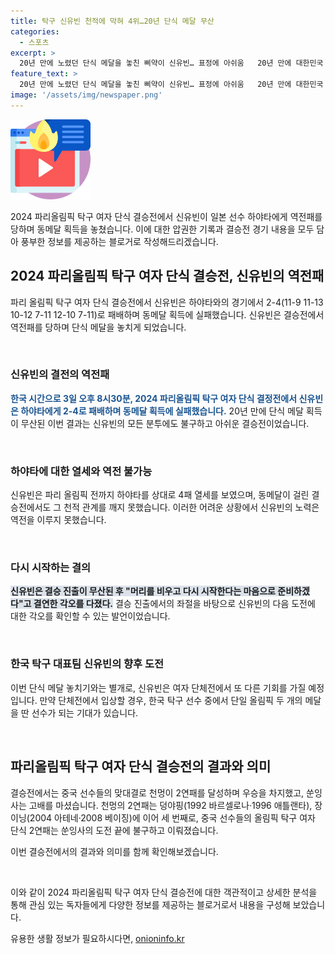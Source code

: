 ```yaml
---
title: 탁구 신유빈 천적에 막혀 4위…20년 단식 메달 무산
categories:
  - 스포츠
excerpt: >
  20년 만에 노렸던 단식 메달을 놓친 삐약이 신유빈… 표정에 아쉬움   20년 만에 대한민국 탁구 선수로서 단식 메달을 노리던 신유빈이 2024 파리 올림픽 탁구 여자 단식 결정전에서 일본 선수에게 역전패를 당하며 동메달 획득에 실패했다. 상대와의 역사적인 대결에서 아쉬움을 감추지 못한 그녀는 이에 대해 머리를 비우고 다시 시작한다고 결연한 각오를 밝혔다. 하지만 그녀의 메달 도전은 아직 끝나지 않았다.
feature_text: >
  20년 만에 노렸던 단식 메달을 놓친 삐약이 신유빈… 표정에 아쉬움   20년 만에 대한민국 탁구 선수로서 단식 메달을 노리던 신유빈이 2024 파리 올림픽 탁구 여자 단식 결정전에서 일본 선수에게 역전패를 당하며 동메달 획득에 실패했다. 상대와의 역사적인 대결에서 아쉬움을 감추지 못한 그녀는 이에 대해 머리를 비우고 다시 시작한다고 결연한 각오를 밝혔다. 하지만 그녀의 메달 도전은 아직 끝나지 않았다.
image: '/assets/img/newspaper.png'
---
```


<p><img src="/assets/img/news.png" alt="rentncar 속보" /></p>

<p>2024 파리올림픽 탁구 여자 단식 결승전에서 신유빈이 일본 선수 하야타에게 역전패를 당하며 동메달 획득을 놓쳤습니다. 이에 대한 압권한 기록과 결승전 경기 내용을 모두 담아 풍부한 정보를 제공하는 블로거로 작성해드리겠습니다.</p>

<h2>2024 파리올림픽 탁구 여자 단식 결승전, 신유빈의 역전패</h2>

<p>파리 올림픽 탁구 여자 단식 결승전에서 신유빈은 하야타와의 경기에서 2-4(11-9 11-13 10-12 7-11 12-10 7-11)로 패배하며 동메달 획득에 실패했습니다. 신유빈은 결승전에서 역전패를 당하며 단식 메달을 놓치게 되었습니다.</p>

<p data-ke-size="size16">&nbsp;</p>

<h3>신유빈의 결전의 역전패</h3>

<p><b><span style="color: #1a5490;">한국 시간으로 3일 오후 8시30분, 2024 파리올림픽 탁구 여자 단식 결정전에서 신유빈은 하야타에게 2-4로 패배하며 동메달 획득에 실패했습니다.</span></b> 20년 만에 단식 메달 획득이 무산된 이번 결과는 신유빈의 모든 분투에도 불구하고 아쉬운 결승전이었습니다.</p>

<p data-ke-size="size16">&nbsp;</p>

<h3>하야타에 대한 열세와 역전 불가능</h3>

<p>신유빈은 파리 올림픽 전까지 하야타를 상대로 4패 열세를 보였으며, 동메달이 걸린 결승전에서도 그 천적 관계를 깨지 못했습니다. 이러한 어려운 상황에서 신유빈의 노력은 역전을 이루지 못했습니다.</p>

<p data-ke-size="size16">&nbsp;</p>

<h3>다시 시작하는 결의</h3>

<p><b><span style="background-color: #21538527;">신유빈은 결승 진출이 무산된 후 "머리를 비우고 다시 시작한다는 마음으로 준비하겠다"고 결연한 각오를 다졌다.</span></b> 결승 진출에서의 좌절을 바탕으로 신유빈의 다음 도전에 대한 각오를 확인할 수 있는 발언이었습니다.</p>

<p data-ke-size="size16">&nbsp;</p>

<h3>한국 탁구 대표팀 신유빈의 향후 도전</h3>

<p>이번 단식 메달 놓치기와는 별개로, 신유빈은 여자 단체전에서 또 다른 기회를 가질 예정입니다. 만약 단체전에서 입상할 경우, 한국 탁구 선수 중에서 단일 올림픽 두 개의 메달을 딴 선수가 되는 기대가 있습니다.</p>

<p data-ke-size="size16">&nbsp;</p>

<h2>파리올림픽 탁구 여자 단식 결승전의 결과와 의미</h2>

<p>결승전에서는 중국 선수들의 맞대결로 천멍이 2연패를 달성하며 우승을 차지했고, 쑨잉사는 고배를 마셨습니다. 천멍의 2연패는 덩야핑(1992 바르셀로나·1996 애틀랜타), 장이닝(2004 아테네·2008 베이징)에 이어 세 번째로, 중국 선수들의 올림픽 탁구 여자 단식 2연패는 쑨잉사의 도전 끝에 불구하고 이뤄졌습니다.</p>

<p>이번 결승전에서의 결과와 의미를 함께 확인해보겠습니다.</p>

<p data-ke-size="size16">&nbsp;</p>

<p>이와 같이 2024 파리올림픽 탁구 여자 단식 결승전에 대한 객관적이고 상세한 분석을 통해 관심 있는 독자들에게 다양한 정보를 제공하는 블로거로서 내용을 구성해 보았습니다.</p>
유용한 생활 정보가 필요하시다면, <a href="https://onioninfo.kr" rel="dofollow">onioninfo.kr</a>


